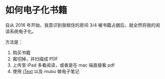 # 如何电子化书籍

自从 2016 年开始，我意识到我租住的房间 3/4 被书籍占据后，就全然将我的阅读系统电子化。

方法是：

1. 购买书籍
2. 裁切掉，并扫描成 PDF
3. 上传至 iPad 多看阅读，或者是在 mac 端直接看 pdf
4. 使用 [iText](https://apps.apple.com/cn/app/itext-ocr-%E8%AF%86%E5%88%AB-%E7%BF%BB%E8%AF%91%E5%9B%BE%E7%89%87%E4%B8%AD%E7%9A%84%E6%96%87%E5%AD%97/id1314980676?mt=12) 以及 mubu 做电子笔记
